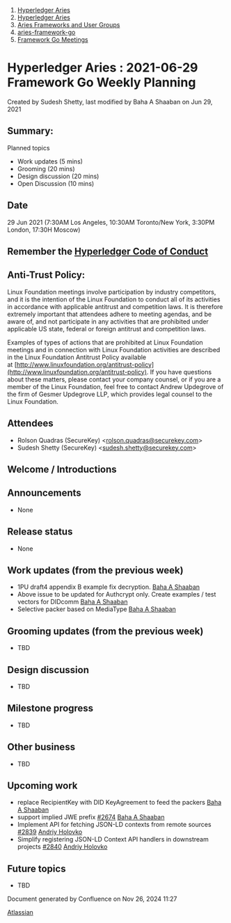 1. [Hyperledger Aries](index.html)
2. [Hyperledger Aries](Hyperledger-Aries_18481154.html)
3. [Aries Frameworks and User Groups](Aries-Frameworks-and-User-Groups_18481290.html)
4. [aries-framework-go](aries-framework-go_18481606.html)
5. [Framework Go Meetings](Framework-Go-Meetings_18482076.html)

# Hyperledger Aries : 2021-06-29 Framework Go Weekly Planning

Created by Sudesh Shetty, last modified by Baha A Shaaban on Jun 29, 2021

## Summary:

Planned topics

- Work updates (5 mins)
- Grooming (20 mins)
- Design discussion (20 mins)
- Open Discussion (10 mins)

## Date

29 Jun 2021 (7:30AM Los Angeles, 10:30AM Toronto/New York, 3:30PM London, 17:30H Moscow)

## Remember the [Hyperledger Code of Conduct](https://lf-hyperledger.atlassian.net/wiki/display/HYP/Hyperledger+Code+of+Conduct)

## Anti-Trust Policy:

Linux Foundation meetings involve participation by industry competitors, and it is the intention of the Linux Foundation to conduct all of its activities in accordance with applicable antitrust and competition laws. It is therefore extremely important that attendees adhere to meeting agendas, and be aware of, and not participate in any activities that are prohibited under applicable US state, federal or foreign antitrust and competition laws.

Examples of types of actions that are prohibited at Linux Foundation meetings and in connection with Linux Foundation activities are described in the Linux Foundation Antitrust Policy available at [http://www.linuxfoundation.org/antitrust-policy](http://www.linuxfoundation.org/antitrust-policy). If you have questions about these matters, please contact your company counsel, or if you are a member of the Linux Foundation, feel free to contact Andrew Updegrove of the firm of Gesmer Updegrove LLP, which provides legal counsel to the Linux Foundation.

## Attendees

- Rolson Quadras (SecureKey) &lt;rolson.quadras@securekey.com&gt;
- Sudesh Shetty (SecureKey) &lt;sudesh.shetty@securekey.com&gt;

## Welcome / Introductions

## Announcements

- None

## Release status

- None

## Work updates (from the previous week)

- 1PU draft4 appendix B example fix decryption. [Baha A Shaaban](https://lf-hyperledger.atlassian.net/wiki/people/712020:c6fcc16a-f888-4bb1-bef3-41f4da326364?ref=confluence)
- Above issue to be updated for Authcrypt only. Create examples / test vectors for DIDcomm [Baha A Shaaban](https://lf-hyperledger.atlassian.net/wiki/people/712020:c6fcc16a-f888-4bb1-bef3-41f4da326364?ref=confluence)
- Selective packer based on MediaType [Baha A Shaaban](https://lf-hyperledger.atlassian.net/wiki/people/712020:c6fcc16a-f888-4bb1-bef3-41f4da326364?ref=confluence)

## Grooming updates (from the previous week)

- TBD

## Design discussion

- TBD

## Milestone progress

- TBD

## Other business

- TBD

## Upcoming work

- replace RecipientKey with DID KeyAgreement to feed the packers [Baha A Shaaban](https://lf-hyperledger.atlassian.net/wiki/people/712020:c6fcc16a-f888-4bb1-bef3-41f4da326364?ref=confluence)
- support implied JWE prefix [#2674](https://github.com/hyperledger/aries-framework-go/issues/2674) [Baha A Shaaban](https://lf-hyperledger.atlassian.net/wiki/people/712020:c6fcc16a-f888-4bb1-bef3-41f4da326364?ref=confluence)
- Implement API for fetching JSON-LD contexts from remote sources [#2839](https://github.com/hyperledger/aries-framework-go/issues/2839) [Andriy Holovko](https://lf-hyperledger.atlassian.net/wiki/people/557058:1e0c58ac-58b3-490a-807d-e7d095a0b88d?ref=confluence)
- Simplify registering JSON-LD Context API handlers in downstream projects [#2840](https://github.com/hyperledger/aries-framework-go/issues/2840) [Andriy Holovko](https://lf-hyperledger.atlassian.net/wiki/people/557058:1e0c58ac-58b3-490a-807d-e7d095a0b88d?ref=confluence)

## Future topics

- TBD

Document generated by Confluence on Nov 26, 2024 11:27

[Atlassian](http://www.atlassian.com/)

